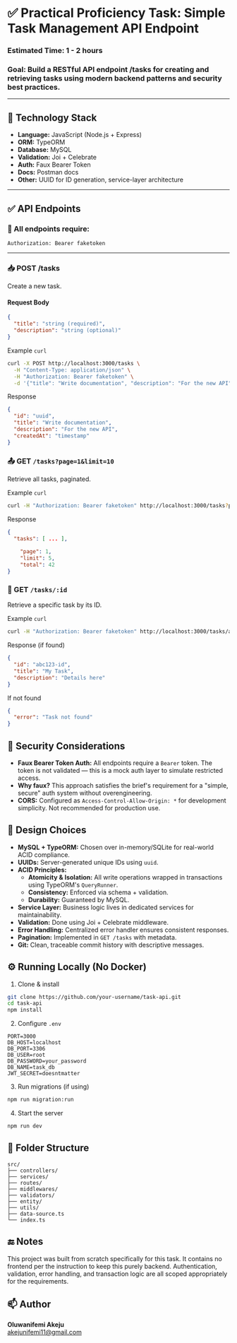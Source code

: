 # ✅ Practical Proficiency Task: Simple Task Management API Endpoint

### Estimated Time: 1 - 2 hours

### Goal: Build a RESTful API endpoint /tasks for creating and retrieving tasks using modern backend patterns and security best practices.

---

## 📌 Technology Stack

- **Language:** JavaScript (Node.js + Express)
- **ORM:** TypeORM
- **Database:** MySQL
- **Validation:** Joi + Celebrate
- **Auth:** Faux Bearer Token
- **Docs:** Postman docs
- **Other:** UUID for ID generation, service-layer architecture

---

## ✅ API Endpoints

### 🔐 All endpoints require:
```
Authorization: Bearer faketoken
```

---

### 📥 POST /tasks

Create a new task.

#### Request Body
```json
{
  "title": "string (required)",
  "description": "string (optional)"
}
```

Example `curl`
```bash
curl -X POST http://localhost:3000/tasks \
  -H "Content-Type: application/json" \
  -H "Authorization: Bearer faketoken" \
  -d '{"title": "Write documentation", "description": "For the new API"}'
```

Response
```json
{
  "id": "uuid",
  "title": "Write documentation",
  "description": "For the new API",
  "createdAt": "timestamp"
}
```

### 📤 GET `/tasks?page=1&limit=10`

Retrieve all tasks, paginated.

Example `curl`
```bash
curl -H "Authorization: Bearer faketoken" http://localhost:3000/tasks?page=1&limit=5
```

Response
```json
{
  "tasks": [ ... ],
  
    "page": 1,
    "limit": 5,
    "total": 42
}
```

### 📄 GET `/tasks/:id`

Retrieve a specific task by its ID.

Example `curl`
```bash
curl -H "Authorization: Bearer faketoken" http://localhost:3000/tasks/abc123-id
```

Response (if found)
```json
{
  "id": "abc123-id",
  "title": "My Task",
  "description": "Details here"
}
```

If not found
```json
{
  "error": "Task not found"
}
```

## 🔐 Security Considerations

* **Faux Bearer Token Auth:** All endpoints require a `Bearer` token. The token is not validated — this is a mock auth layer to simulate restricted access.
* **Why faux?** This approach satisfies the brief's requirement for a "simple, secure" auth system without overengineering.
* **CORS:** Configured as `Access-Control-Allow-Origin: *` for development simplicity. Not recommended for production use.

## 🎯 Design Choices

* **MySQL + TypeORM:** Chosen over in-memory/SQLite for real-world ACID compliance.
* **UUIDs:** Server-generated unique IDs using `uuid`.
* **ACID Principles:**
   * **Atomicity & Isolation:** All write operations wrapped in transactions using TypeORM's `QueryRunner`.
   * **Consistency:** Enforced via schema + validation.
   * **Durability:** Guaranteed by MySQL.
* **Service Layer:** Business logic lives in dedicated services for maintainability.
* **Validation:** Done using Joi + Celebrate middleware.
* **Error Handling:** Centralized error handler ensures consistent responses.
* **Pagination:** Implemented in `GET /tasks` with metadata.
* **Git:** Clean, traceable commit history with descriptive messages.

## ⚙️ Running Locally (No Docker)

1. Clone & install
```bash
git clone https://github.com/your-username/task-api.git
cd task-api
npm install
```

2. Configure `.env`
```env
PORT=3000
DB_HOST=localhost
DB_PORT=3306
DB_USER=root
DB_PASSWORD=your_password
DB_NAME=task_db
JWT_SECRET=doesntmatter
```

3. Run migrations (if using)
```bash
npm run migration:run
```

4. Start the server
```bash
npm run dev
```

## 📂 Folder Structure

```
src/
├── controllers/
├── services/
├── routes/
├── middlewares/
├── validators/
├── entity/
├── utils/
├── data-source.ts
└── index.ts
```

## 🔚 Notes

This project was built from scratch specifically for this task. It contains no frontend per the instruction to keep this purely backend. Authentication, validation, error handling, and transaction logic are all scoped appropriately for the requirements.

## 📫 Author

**Oluwanifemi Akeju**  
akejunifemi11@gmail.com